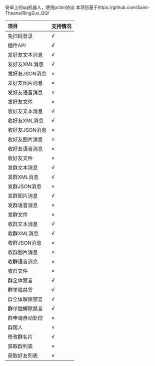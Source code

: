 安卓上的qq机器人，使用pctim协议
本项目基于https://github.com/Saint-Theana/RingZux_QQ/

|项目|支持情况|
|:-|:-|
|免扫码登录|√|
|插件API|√|
|发好友文本消息|√|
|发好友XML消息|√|
|发好友JSON消息|×|
|发好友图片消息|×|
|发好友语音消息|×|
|发好友文件|×|
|收好友文本消息|√|
|收好友XML消息|√|
|收好友JSON消息|×|
|收好友图片消息|×|
|收好友语音消息|×|
|收好友文件|×|
|发群文本消息|√|
|发群XML消息|√|
|发群JSON消息|×|
|发群图片消息|√|
|发群语音消息|×|
|发群文件|×|
|收群文本消息|√|
|收群XML消息|√|
|收群JSON消息|×|
|收群图片消息|×|
|收群语音消息|×|
|收群文件|×|
|群全体禁言|√|
|群单独禁言|√|
|群全体解除禁言|√|
|群单独解除禁言|√|
|群申请自动处理|×|
|群踢人|×|
|修改群名片|√|
|获取群列表|×|
|获取好友列表|×|
